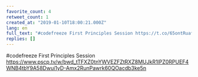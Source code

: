 ```yaml
---
favorite_count: 4
retweet_count: 1
created_at: "2019-01-10T18:00:21.000Z"
lang: en
full_text: "#codefreeze First Principles Session https://t.co/65ontRuafd"
replies: []
---
```


#codefreeze First Principles Session
<https://www.pscp.tv/w/bwd_tTFXZ0tnYWVEZFZtRXZ8MUJkR1lPZ0RPUEF4WNB4tbY9A58Dwui1yD-Amx2RunPawrk60QOacdb3ke5n>
